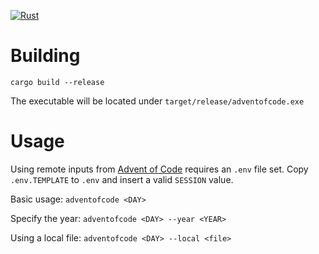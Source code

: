 [![Rust](https://github.com/bensherriff/advent-of-code/actions/workflows/rust.yml/badge.svg)](https://github.com/bensherriff/advent-of-code/actions/workflows/rust.yml)

# Building
`cargo build --release`

The executable will be located under `target/release/adventofcode.exe`

# Usage
Using remote inputs from [Advent of Code](https://adventofcode.com) requires an `.env` file set.
Copy `.env.TEMPLATE` to `.env` and insert a valid `SESSION` value.

Basic usage: `adventofcode <DAY>`

Specify the year: `adventofcode <DAY> --year <YEAR>`

Using a local file: `adventofcode <DAY> --local <file>`
